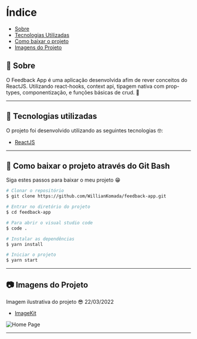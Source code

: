 # Índice

- [Sobre](#-sobre)
- [Tecnologias Utilizadas](#-tecnologias-utilizadas)
- [Como baixar o projeto](#-como-baixar-o-projeto)
- [Imagens do Projeto](#-imagens-do-projeto)

## 📝 Sobre

<p>
  O Feedback App é uma aplicação desenvolvida afim de rever conceitos do ReactJS. Utilizando react-hooks, context api, tipagem nativa com prop-types, componentização, e funções básicas de crud. 🚀
</p>

---

## 🚀 Tecnologias utilizadas

<p>O projeto foi desenvolvido utilizando as seguintes tecnologias 🤓:</p>

- [ReactJS](https://reactjs.org)

---

## 📁 Como baixar o projeto através do Git Bash

<p>Siga estes passos para baixar o meu projeto 😁</p>

```bash
# Clonar o repositório
$ git clone https://github.com/WillianKomada/feedback-app.git

# Entrar no diretório do projeto
$ cd feedback-app

# Para abrir o visual studio code
$ code .

# Instalar as dependências
$ yarn install

# Iniciar o projeto
$ yarn start
```

---

## 📷 Imagens do Projeto

<p>Imagem ilustrativa do projeto 😎 22/03/2022</p>

- [ImageKit](https://imagekit.io/)

<img src="https://ik.imagekit.io/cucgno2zqys/Capturar_6IlHqVEPP.PNG?ik-sdk-version=javascript-1.4.3&updatedAt=1647992894411" alt="Home Page">

---
